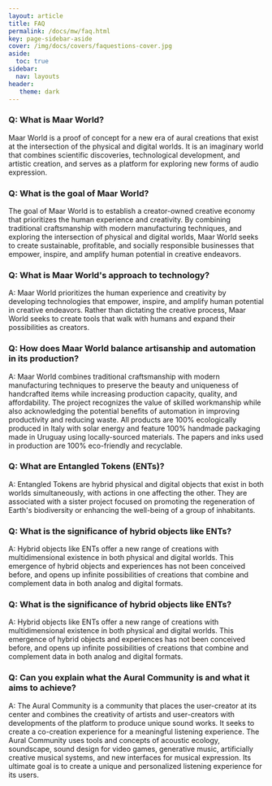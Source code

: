 ```yaml
---
layout: article
title: FAQ
permalink: /docs/mw/faq.html
key: page-sidebar-aside
cover: /img/docs/covers/faquestions-cover.jpg
aside:
  toc: true
sidebar:
  nav: layouts
header:
   theme: dark
---
```

<div>
	<div class="qa">
		<h3 onclick="toggleAnswer(event)">Q: What is Maar World?</h3>
		<p class="answer">Maar World is a proof of concept for a new era of aural creations that exist at the intersection of the physical and digital worlds. It is an imaginary world that combines scientific discoveries, technological development, and artistic creation, and serves as a platform for exploring new forms of audio expression.</p>
	</div>
	<div class="qa">
		<h3 onclick="toggleAnswer(event)">Q: What is the goal of Maar World?</h3>
		<p class="answer">The goal of Maar World is to establish a creator-owned creative economy that prioritizes the human experience and creativity. By combining traditional craftsmanship with modern manufacturing techniques, and exploring the intersection of physical and digital worlds, Maar World seeks to create sustainable, profitable, and socially responsible businesses that empower, inspire, and amplify human potential in creative endeavors.</p>
	</div>
	<div class="qa">
		<h3 onclick="toggleAnswer(event)">Q: What is Maar World's approach to technology?</h3>
		<p class="answer">A: Maar World prioritizes the human experience and creativity by developing technologies that empower, inspire, and amplify human potential in creative endeavors. Rather than dictating the creative process, Maar World seeks to create tools that walk with humans and expand their possibilities as creators.</p>
	</div>
	<div class="qa">
		<h3 onclick="toggleAnswer(event)">Q: How does Maar World balance artisanship and automation in its production?</h3>
		<p class="answer">A: Maar World combines traditional craftsmanship with modern manufacturing techniques to preserve the beauty and uniqueness of handcrafted items while increasing production capacity, quality, and affordability. The project recognizes the value of skilled workmanship while also acknowledging the potential benefits of automation in improving productivity and reducing waste. All products are 100% ecologically produced in Italy with solar energy and feature 100% handmade packaging made in Uruguay using locally-sourced materials. The papers and inks used in production are 100% eco-friendly and recyclable.</p>
	</div>
  <div class="qa">
      <h3 onclick="toggleAnswer(event)">Q: What are Entangled Tokens (ENTs)?</h3>
      <p class="answer">A: Entangled Tokens are hybrid physical and digital objects that exist in both worlds simultaneously, with actions in one affecting the other. They are associated with a sister project focused on promoting the regeneration of Earth's biodiversity or enhancing the well-being of a group of inhabitants.</p>
    </div>
    <div class="qa">
      <h3 onclick="toggleAnswer(event)">Q: What is the significance of hybrid objects like ENTs?</h3>
      <p class="answer">A: Hybrid objects like ENTs offer a new range of creations with multidimensional existence in both physical and digital worlds. This emergence of hybrid objects and experiences has not been conceived before, and opens up infinite possibilities of creations that combine and complement data in both analog and digital formats.</p>
    </div>
    <div class="qa">
      <h3 onclick="toggleAnswer(event)">Q: What is the significance of hybrid objects like ENTs?</h3>
      <p class="answer">A: Hybrid objects like ENTs offer a new range of creations with multidimensional existence in both physical and digital worlds. This emergence of hybrid objects and experiences has not been conceived before, and opens up infinite possibilities of creations that combine and complement data in both analog and digital formats.</p>
    </div>
    <div class="qa">
      <h3 onclick="toggleAnswer(event)">Q: Can you explain what the Aural Community is and what it aims to achieve?</h3>
      <p class="answer">A: The Aural Community is a community that places the user-creator at its center and combines the creativity of artists and user-creators with developments of the platform to produce unique sound works. It seeks to create a co-creation experience for a meaningful listening experience. The Aural Community uses tools and concepts of acoustic ecology, soundscape, sound design for video games, generative music, artificially creative musical systems, and new interfaces for musical expression. Its ultimate goal is to create a unique and personalized listening experience for its users.</p>
    </div>


  </div>
<script>
	function toggleAnswer(event) {
		event.target.nextElementSibling.classList.toggle('show');
	}
	const questions = document.querySelectorAll('.qa h3');

	questions.forEach(question => {
		const answer = question.nextElementSibling;
		question.addEventListener('click', () => {
			answer.style.display = answer.style.display === 'block' ? 'none' : 'block';
		});
	});
</script>


